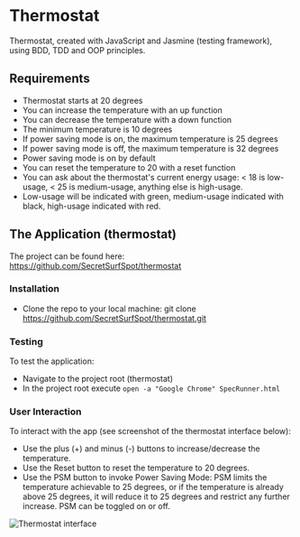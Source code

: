 # Thermostat

Thermostat, created with JavaScript and Jasmine (testing framework), using BDD, TDD and OOP principles.

## Requirements

- Thermostat starts at 20 degrees
- You can increase the temperature with an up function
- You can decrease the temperature with a down function
- The minimum temperature is 10 degrees
- If power saving mode is on, the maximum temperature is 25 degrees
- If power saving mode is off, the maximum temperature is 32 degrees
- Power saving mode is on by default
- You can reset the temperature to 20 with a reset function
- You can ask about the thermostat's current energy usage: < 18 is low-usage, < 25 is medium-usage, anything else is high-usage.
- Low-usage will be indicated with green, medium-usage indicated with black, high-usage indicated with red.

## The Application (thermostat)

The project can be found here:
https://github.com/SecretSurfSpot/thermostat

### Installation
- Clone the repo to your local machine:
git clone https://github.com/SecretSurfSpot/thermostat.git

### Testing
To test the application:
- Navigate to the project root (thermostat)
- In the project root execute `open -a "Google Chrome" SpecRunner.html`

### User Interaction
To interact with the app (see screenshot of the thermostat interface below):
- Use the plus (+) and minus (-) buttons to increase/decrease the temperature.
- Use the Reset button to reset the temperature to 20 degrees.
- Use the PSM button to invoke Power Saving Mode: PSM limits the temperature achievable to 25 degrees, or if the temperature is already above 25 degrees, it will reduce it to 25 degrees and restrict any further increase. PSM can be toggled on or off.

![Thermostat interface](https://github.com/SecretSurfSpot/thermostat/images/thermostat_interface.png)
